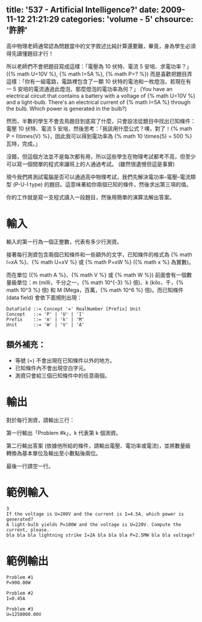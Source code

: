 title: '537 - Artificial Intelligence?'
date: 2009-11-12 21:21:29
categories: 'volume - 5'
chsource: '許胖'
---

高中物理老師通常認為問題當中的文字敘述比純計算還要難，畢竟，身為學生必須得先讀懂題目才行！

<!-- more -->

所以老師們不會把題目寫成這樣：「電壓為 10 伏特、電流 5 安培、求電功率？」 ({% math U=10V %}, {% math I=5A %}, {% math P=? %}) 而是喜歡把題目弄這樣：「你有一組電路，電路裡包含了一顆 10 伏特的電池和一枚燈泡，若現在有一 5 安培的電流通過此燈泡，那麼燈泡的電功率為何？」 (You have an electrical circuit that contains a battery with a voltage of {% math U=10V %} and a light-bulb. There's an electrical current of {% math I=5A %} through the bulb. Which power is generated in the bulb?)

然而，半數的學生不會去鳥題目到底寫了什麼，只會設法從題目中找出已知條件：電壓 10 伏特、電流 5 安培，然後思考：「我該用什麼公式？噢，對了！{% math P = I\times{V} %}，因此我可以得到電功率為 {% math 10 \times{5} = 500 %} 瓦特，完成。」

沒錯，但這個方法並不是每次都有用，所以這些學生在物理考試都考不高，但至少可以寫一個間單的程式來讓班上的人通過考試。 (雖然很遺憾但這是事實)

現今我們將測試電腦是否可以通過高中物理考試，我們先解決電功率–電壓–電流類型 (P-U-I type) 的題目。這意味著給你兩個已知的條件，然後求出第三項的值。

你的工作就是寫一支程式讀入一段題目，然後用簡單的演算法解出答案。

# 輸入

輸入的第一行為一個正整數，代表有多少行測資。

接著每行測資包含兩個已知條件和一些額外的文字，已知條件的格式為 {% math I=xA %}、{% math U=xV %} 或 {% math P=xW %} ({% math x %} 為實數)。

而在單位 ({% math A %}、{% math V %} 或 {% math W %}) 前面會有一個數量級單位：m (milli，千分之一，{% math 10^{-3} %} 倍)、k (kilo，千，{% math 10^3 %} 倍) 和 M (Mega，百萬，{% math 10^6 %} 倍)。而已知條件 (data field) 會依下面規則出現：

``` text
DataField ::= Concept '=' RealNumber [Prefix] Unit
Concept   ::= 'P' | 'U' | 'I'
Prefix    ::= 'm' | 'k' | 'M'
Unit      ::= 'W' | 'V' | 'A'
```

## 額外補充：

* 等號 (=) 不會出現在已知條件以外的地方。
* 已知條件內不會出現空白字元。
* 測資只會給三個已知條件中的任意兩個。

# 輸出

對於每行測資，請輸出三行：

第一行輸出「Problem #k」，k 代表第 k 個測資。

第二行輸出答案 (依據他所給的條件，請輸出電壓、電功率或電流)，並將數量級轉換為基本單位及輸出至小數點後兩位。

最後一行請空一行。

# 範例輸入

``` text
3
If the voltage is U=200V and the current is I=4.5A, which power is generated?
A light-bulb yields P=100W and the voltage is U=220V. Compute the current, please.
bla bla bla lightning strike I=2A bla bla bla P=2.5MW bla bla voltage?
```

# 範例輸出

``` text
Problem #1
P=900.00W

Problem #2
I=0.45A

Problem #3
U=1250000.00V
```